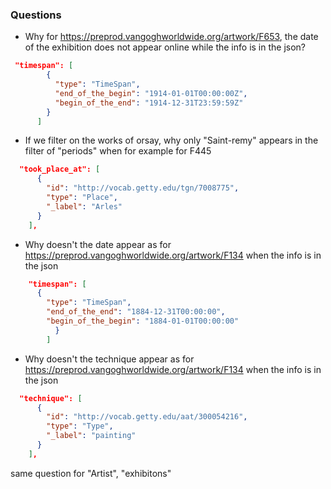 ### Questions 

* Why for https://preprod.vangoghworldwide.org/artwork/F653, the date of the exhibition does not appear online while the info is in the json?
```json
 "timespan": [
        {
          "type": "TimeSpan",
          "end_of_the_begin": "1914-01-01T00:00:00Z",
          "begin_of_the_end": "1914-12-31T23:59:59Z"
        }
      ]
```

* If we filter on the works of orsay, why only "Saint-remy" appears in the filter of "periods" when for example for F445 

```json
  "took_place_at": [
      {
        "id": "http://vocab.getty.edu/tgn/7008775",
        "type": "Place",
        "_label": "Arles" 
      }
    ],
```

* Why doesn't the date appear as for https://preprod.vangoghworldwide.org/artwork/F134 when the info is in the json 

```json
    "timespan": [
      {
        "type": "TimeSpan",
        "end_of_the_end": "1884-12-31T00:00:00",
        "begin_of_the_begin": "1884-01-01T00:00:00"
          }
        ]
```

* Why doesn't the technique appear as for https://preprod.vangoghworldwide.org/artwork/F134 when the info is in the json 

```json
  "technique": [
      {
        "id": "http://vocab.getty.edu/aat/300054216",
        "type": "Type",
        "_label": "painting"
      }
    ],
```
same question for "Artist", "exhibitons"
